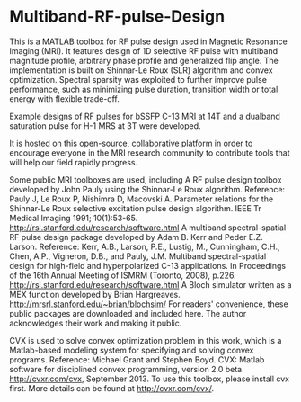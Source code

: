 # Multiband-RF-pulse-Design
This is a MATLAB toolbox for RF pulse design used in Magnetic Resonance Imaging (MRI). It features design of 1D selective RF pulse with multiband magnitude profile, arbitrary phase profile and generalized flip angle. The implementation is built on Shinnar-Le Roux (SLR) algorithm and convex optimization. Spectral sparsity was exploited to further improve pulse performance, such as minimizing pulse duration, transition width or total energy with flexible trade-off. 

Example designs of RF pulses for bSSFP C-13 MRI at 14T and a dualband saturation pulse for H-1 MRS at 3T were developed.

It is hosted on this open-source, collaborative platform in order to encourage everyone in the MRI research community to contribute tools that will help our field rapidly progress.

Some public MRI toolboxes are used, including 
    A RF pulse design toolbox developed by John Pauly using the Shinnar-Le Roux algorithm. Reference: Pauly J, Le Roux P, Nishimra D, Macovski A. Parameter relations for the Shinnar-Le Roux selective excitation pulse design algorithm. IEEE Tr Medical Imaging 1991; 10(1):53-65. http://rsl.stanford.edu/research/software.html
    A multiband spectral-spatial RF pulse design package developed by Adam B. Kerr and Peder E.Z. Larson. Reference: Kerr, A.B., Larson, P.E., Lustig, M., Cunningham, C.H., Chen, A.P., Vigneron, D.B., and Pauly, J.M. Multiband spectral-spatial design for high-field and hyperpolarized C-13 applications. In Proceedings of the 16th Annual Meeting of ISMRM (Toronto, 2008), p.226. http://rsl.stanford.edu/research/software.html
    A Bloch simulator written as a MEX function developed by Brian Hargreaves. http://mrsrl.stanford.edu/~brian/blochsim/
For readers' convenience, these public packages are downloaded and included here. The author acknowledges their work and making it public.

CVX is used to solve convex optimization problem in this work, which is a Matlab-based modeling system for specifying and solving convex programs. Reference: Michael Grant and Stephen Boyd. CVX: Matlab software for disciplined convex programming, version 2.0 beta. http://cvxr.com/cvx, September 2013. To use this toolbox, please install cvx first. More details can be found at http://cvxr.com/cvx/.

